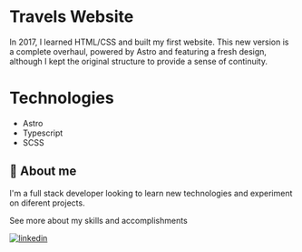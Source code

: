 
# Travels Website

In 2017, I learned HTML/CSS and built my first website. This new version is a complete overhaul, powered by Astro and featuring a fresh design, although I kept the original structure to provide a sense of continuity.

# Technologies

- Astro
- Typescript
- SCSS

## 🚀 About me

I'm a full stack developer looking to learn new technologies and experiment on diferent projects.

See more about my skills and accomplishments 

[![linkedin](https://img.shields.io/badge/linkedin-0A66C2?style=for-the-badge&logo=linkedin&logoColor=white)](https://www.linkedin.com/)